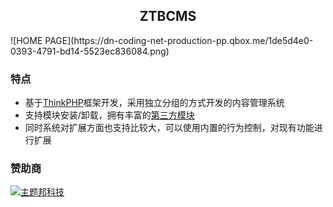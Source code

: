 <h2 align="center">ZTBCMS</h2>
![HOME PAGE](https://dn-coding-net-production-pp.qbox.me/1de5d4e0-0393-4791-bd14-5523ec836084.png)

### 特点

* 基于[ThinkPHP](http://www.thinkphp.cn)框架开发，采用独立分组的方式开发的内容管理系统
* 支持模块安装/卸载，拥有丰富的[第三方模块](http://mod.ztbcms.com/)
* 同时系统对扩展方面也支持比较大，可以使用内置的行为控制，对现有功能进行扩展


### 赞助商

[![主题邦科技](https://dn-coding-net-production-pp.qbox.me/da8e8b23-f828-4f13-9465-d5442890845c.png)](http://zhutibang.cn)
